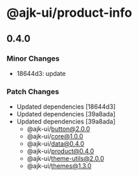 # @ajk-ui/product-info

## 0.4.0

### Minor Changes

- 18644d3: update

### Patch Changes

- Updated dependencies [18644d3]
- Updated dependencies [39a8ada]
- Updated dependencies [39a8ada]
  - @ajk-ui/button@2.0.0
  - @ajk-ui/core@1.0.0
  - @ajk-ui/data@0.4.0
  - @ajk-ui/product@0.4.0
  - @ajk-ui/theme-utils@2.0.0
  - @ajk-ui/themes@1.3.0
